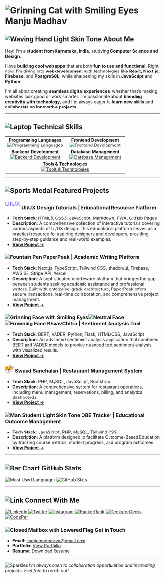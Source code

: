 <h1><span class="emoji"><img draggable="false" src="https://raw.githubusercontent.com/Tarikul-Islam-Anik/Animated-Fluent-Emojis/master/Emojis/Smilies/Grinning%20Cat%20with%20Smiling%20Eyes.png" alt="Grinning Cat with Smiling Eyes" width="50" height="50" /></span> Manju Madhav</h1>

<h2><span class="emoji"><img draggable="false" src="https://raw.githubusercontent.com/Tarikul-Islam-Anik/Animated-Fluent-Emojis/master/Emojis/Hand%20gestures/Waving%20Hand%20Light%20Skin%20Tone.png" alt="Waving Hand Light Skin Tone" width="25" height="25" /></span> About Me</h2>

<div class="about-content">
  <p>Hey! I'm a <strong>student from Karnataka, India</strong>, studying <strong>Computer Science and Design</strong>.</p>

  <p>I love <strong>building cool web apps</strong> that are both <strong>fun to use and functional</strong>. Right now, I'm diving into <strong>web development</strong> with technologies like <strong>React, Next.js, Firebase,</strong> and <strong>PostgreSQL</strong>, while sharpening my skills in <strong>JavaScript</strong> and <strong>Python</strong>.</p>

  <p>I'm all about creating <strong>seamless digital experiences</strong>, whether that's making websites look good or work smarter. I'm passionate about <strong>blending creativity with technology</strong>, and I'm always eager to <strong>learn new skills</strong> and <strong>collaborate on innovative projects</strong>.</p>
</div>

<hr>

<h2><span class="emoji"><img draggable="false" src="https://raw.githubusercontent.com/Tarikul-Islam-Anik/Animated-Fluent-Emojis/master/Emojis/Objects/Laptop.png" alt="Laptop" width="25" height="25" /></span> Technical Skills</h2>

<table class="tech-skills">
  <tr>
    <td align="center" width="50%">
      <b>Programming Languages</b><br/>
      <a href="https://skillicons.dev">
        <img draggable="false" src="https://skillicons.dev/icons?i=js,java,py" alt="Programming Languages" height="50">
      </a>
    </td>
    <td align="center" width="50%">
      <b>Frontend Development</b><br/>
      <a href="https://skillicons.dev">
        <img draggable="false" src="https://skillicons.dev/icons?i=react,nextjs,html,css,tailwind,bootstrap&perline=3" alt="Frontend Development" height="110">
      </a>
    </td>
  </tr>
  <tr>
    <td align="center" width="50%">
      <b>Backend Development</b><br/>
      <a href="https://skillicons.dev">
        <img draggable="false" src="https://skillicons.dev/icons?i=php,flask" alt="Backend Development" height="50">
      </a>
    </td>
    <td align="center" width="50%">
      <b>Database Management</b><br/>
      <a href="https://skillicons.dev">
        <img draggable="false" src="https://skillicons.dev/icons?i=mongodb,mysql" alt="Database Management" height="50">
      </a>
    </td>
  </tr>
  <tr>
    <td colspan="2" align="center">
      <b>Tools & Technologies</b><br/>
      <a href="https://skillicons.dev">
        <img draggable="false" src="https://skillicons.dev/icons?i=git,figma" alt="Tools & Technologies" height="50">
      </a>
    </td>
  </tr>
</table>

<hr>

<h2><span class="emoji"><img draggable="false" src="https://raw.githubusercontent.com/Tarikul-Islam-Anik/Animated-Fluent-Emojis/master/Emojis/Activities/Sports%20Medal.png" alt="Sports Medal" width="25" height="25" /></span> Featured Projects</h2>

<div class="projects">
  <div class="project">
    <h3><span class="emoji"><img draggable="false" src="https://raw.githubusercontent.com/violetto-rose/violetto-rose/refs/heads/main/resources/uiux.png" alt="UIUX" height="25" /></span> UI/UX Design Tutorials | Educational Resource Platform</h3>
    <ul>
      <li><strong>Tech Stack</strong>: HTML5, CSS3, JavaScript, Markdown, PWA, GitHub Pages</li>
      <li><strong>Description</strong>: A comprehensive collection of interactive tutorials covering various aspects of UI/UX design. This educational platform serves as a practical resource for aspiring designers and developers, providing step-by-step guidance and real-world examples.</li>
      <li><strong><a href="https://violetto-rose.github.io/UI-UX/">View Project →</a></strong></li>
    </ul>
  </div>

  <div class="project">
    <h3><span class="emoji"><img draggable="false" src="https://raw.githubusercontent.com/Tarikul-Islam-Anik/Animated-Fluent-Emojis/master/Emojis/Objects/Fountain%20Pen.png" alt="Fountain Pen" width="25" height="25" /></span> PaperPeak | Academic Writing Platform</h3>
    <ul>
      <li><strong>Tech Stack</strong>: Next.js, TypeScript, Tailwind CSS, shadcn/ui, Firebase, AWS S3, Stripe API, Vercel</li>
      <li><strong>Description</strong>: A sophisticated middleware platform that bridges the gap between students seeking academic assistance and professional writers. Built with enterprise-grade architecture, PaperPeak offers secure transactions, real-time collaboration, and comprehensive project management.</li>
      <li><strong><a href="https://paperpeak.vercel.app/">View Project →</a></strong></li>
    </ul>
  </div>

  <div class="project">
    <h3><span class="emoji"><img draggable="false" src="https://raw.githubusercontent.com/Tarikul-Islam-Anik/Animated-Fluent-Emojis/master/Emojis/Smilies/Grinning%20Face%20with%20Smiling%20Eyes.png" alt="Grinning Face with Smiling Eyes" width="25" height="25" /><img draggable="false" src="https://raw.githubusercontent.com/Tarikul-Islam-Anik/Animated-Fluent-Emojis/master/Emojis/Smilies/Neutral%20Face.png" alt="Neutral Face" width="25" height="25" /><img draggable="false" src="https://raw.githubusercontent.com/Tarikul-Islam-Anik/Animated-Fluent-Emojis/master/Emojis/Smilies/Frowning%20Face.png" alt="Frowning Face" width="25" height="25" /></span> BhaavChitra | Sentiment Analysis Tool</h3>
    <ul>
      <li><strong>Tech Stack</strong>: BERT, VADER, Python, Flask, HTML/CSS, JavaScript</li>
      <li><strong>Description</strong>: An advanced sentiment analysis application that combines BERT and VADER models to provide nuanced text sentiment analysis with visualized results.</li>
      <li><strong><a href="https://github.com/violetto-rose/BhaavChitra">View Project →</a></strong></li>
    </ul>
  </div>

  <div class="project">
    <h3><span class="emoji"><img draggable="false" src="https://raw.githubusercontent.com/violetto-rose/violetto-rose/refs/heads/main/resources/swaadsanchalan.png" alt="Swaad Sanchalan" height="25" /></span> Swaad Sanchalan | Restaurant Management System</h3>
    <ul>
      <li><strong>Tech Stack</strong>: PHP, MySQL, JavaScript, Bootstrap</li>
      <li><strong>Description</strong>: A comprehensive system for restaurant operations, including menu management, reservations, billing, and analytics dashboards.</li>
      <li><strong><a href="https://github.com/violetto-rose/Swaad-Sanchalan">View Project →</a></strong></li>
    </ul>
  </div>

  <div class="project">
    <h3><span class="emoji"><img draggable="false" src="https://raw.githubusercontent.com/Tarikul-Islam-Anik/Animated-Fluent-Emojis/master/Emojis/People%20with%20professions/Man%20Student%20Light%20Skin%20Tone.png" alt="Man Student Light Skin Tone" width="25" height="25" /></span> OBE Tracker | Educational Outcome Management</h3>
    <ul>
      <li><strong>Tech Stack</strong>: JavaScript, PHP, MySQL, Tailwind CSS</li>
      <li><strong>Description</strong>: A platform designed to facilitate Outcome-Based Education by tracking course metrics, student progress, and program outcomes.</li>
      <li><strong><a href="https://github.com/violetto-rose/OBETracker">View Project →</a></strong></li>
    </ul>
  </div>
</div>

<hr>

<h2><span class="emoji"><img draggable="false" src="https://raw.githubusercontent.com/Tarikul-Islam-Anik/Animated-Fluent-Emojis/master/Emojis/Objects/Bar%20Chart.png" alt="Bar Chart" width="25" height="25" /></span> GitHub Stats</h2>

<div class="github-stats">
  <img draggable="false" src="https://github-readme-stats.vercel.app/api/top-langs?username=violetto-rose&show_icons=true&locale=en&layout=donut&theme=midnight-purple" alt="Most Used Languages" height="200" />
  <img draggable="false" src="https://github-readme-stats.vercel.app/api?username=violetto-rose&show_icons=true&locale=en&theme=midnight-purple" alt="GitHub Stats" height="200" />
</div>

<hr>

<h2><span class="emoji"><img draggable="false" src="https://raw.githubusercontent.com/Tarikul-Islam-Anik/Animated-Fluent-Emojis/master/Emojis/Objects/Link.png" alt="Link" width="25" height="25" /></span> Connect With Me</h2>

<div class="socials">
  <a href="https://linkedin.com/in/manjumadhav-va"><img draggable="false" src="https://img.shields.io/badge/-LinkedIn-0A66C2?style=for-the-badge&logo=linkedin&logoColor=white" alt="LinkedIn"></a>
  <a href="https://twitter.com/the_violetto"><img draggable="false" src="https://img.shields.io/badge/-Twitter-1DA1F2?style=for-the-badge&logo=twitter&logoColor=white" alt="Twitter"></a>
  <a href="https://instagram.com/manjumadhav.va"><img draggable="false" src="https://img.shields.io/badge/-Instagram-E4405F?style=for-the-badge&logo=instagram&logoColor=white" alt="Instagram"></a>
  <a href="https://www.hackerrank.com/manjumadhav_va"><img draggable="false" src="https://img.shields.io/badge/-HackerRank-2EC866?style=for-the-badge&logo=hackerrank&logoColor=white" alt="HackerRank"></a>
  <a href="https://auth.geeksforgeeks.org/user/manjumadhav_va/profile"><img draggable="false" src="https://img.shields.io/badge/-GeeksforGeeks-0F9D58?style=for-the-badge&logo=geeksforgeeks&logoColor=white" alt="GeeksforGeeks"></a>
  <a href="https://codepen.io/manju-madhav-v-a"><img draggable="false" src="https://img.shields.io/badge/-CodePen-000000?style=for-the-badge&logo=codepen&logoColor=white" alt="CodePen"></a>
</div>

<div class="contact">
  <h3><span class="emoji"><img draggable="false" src="https://raw.githubusercontent.com/Tarikul-Islam-Anik/Animated-Fluent-Emojis/master/Emojis/Objects/Closed%20Mailbox%20with%20Lowered%20Flag.png" alt="Closed Mailbox with Lowered Flag" width="25" height="25" /></span> Get in Touch</h3>
  <ul>
    <li><strong>Email</strong>: <a href="mailto:manjumadhav.va@gmail.com">manjumadhav.va@gmail.com</a></li>
    <li><strong>Portfolio</strong>: <a href="https://bit.ly/manjumadhav-xo">View Portfolio</a></li>
    <li><strong>Resume</strong>: <a href="https://github.com/violetto-rose/violetto-rose/blob/main/resources/Resume.pdf">Download Resume</a></li>
  </ul>
</div>

<hr>

<p class="footer"><img draggable="false" src="https://raw.githubusercontent.com/Tarikul-Islam-Anik/Animated-Fluent-Emojis/master/Emojis/Activities/Sparkles.png" alt="Sparkles" width="25" height="25" /> <em>I'm always open to collaboration opportunities and interesting projects. Feel free to reach out!</em></p>
